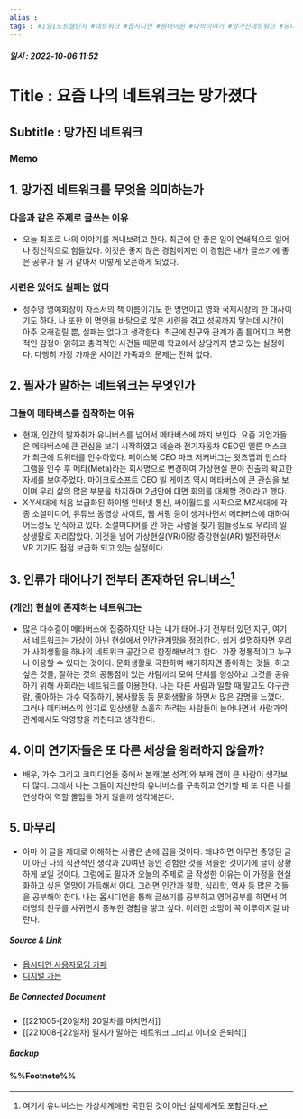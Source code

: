 ```yaml
---
alias : 
tags : #1일1노트챌린지 #네트워크 #옵시디언 #원바이원 #나의이야기 #망가진네트워크 #유니버스 #메타버스 #옴니버스 #테서랙트
---
```


##### 일시 : 2022-10-06 11:52

# Title : 요즘 나의 네트워크는 망가졌다

## Subtitle : 망가진 네트워크

### Memo

## 1. 망가진 네트워크를 무엇을 의미하는가

### 다음과 같은 주제로 글쓰는 이유
- 오늘 최초로 나의 이야기를 꺼내보려고 한다. 최근에 안 좋은 일이 연쇄적으로 일어나 정신적으로 힘들었다. 이것은 좋지 않은 경험이지만 이 경험은 내가 글쓰기에 좋은 공부가 될 거 같아서 이렇게 오픈하게 되었다.

### 시련은 있어도 실패는 없다
- 정주영 명예회장이 자소서의 책 이름이기도 한 명언이고 영화 국제시장의 한 대사이기도 하다. 나 또한 이 명언을 바탕으로 많은 시련을 겪고 성공까지 닿는데 시간이 아주 오래걸릴 뿐, 실패는 없다고 생각한다. 최근에 친구와 관계가 좀 틀어지고 복합적인 감정이 얽히고 충격적인 사건들 때문에 학교에서 상담까지 받고 있는 실정이다. 다행히 가장 가까운 사이인 가족과의 문제는 전혀 없다.

## 2. 필자가 말하는 네트워크는 무엇인가

### 그들이 메타버스를 집착하는 이유
- 현재, 인간의 발자취가 유니버스를 넘어서 메타버스에 까지 보인다. 요즘 기업가들은 메타버스에 큰 관심을 보기 시작하였고 테슬라 전기자동차 CEO인 엘론 머스크가 최근에 트위터를 인수하였다. 페이스북 CEO 마크 저커버그는 왓츠앱과 인스타그램을 인수 후 메타(Meta)라는 회사명으로 변경하여 가상현실 분야 진출의 확고한 자세를 보여주었다. 마이크로소프트 CEO 빌 게이츠 역시 메타버스에 큰 관심을 보이며 우리 삶의 많은 부분을 차지하며 2년안에 대면 회의를 대체할 것이라고 했다.
- X·Y세대에 처음 보급화된 하이텔 인터넷 통신, 싸이월드를 시작으로 MZ세대에 각종 소셜미디어, 유튜브 동영상 사이트, 웹 셔핑 등이 생겨나면서 메타버스에 대하여 어느정도 인식하고 있다. 소셜미디어를 안 하는 사람을 찾기 힘들정도로 우리의 일상생활로 자리잡았다. 이것을 넘어 가상현실(VR)이랑 증강현실(AR) 발전하면서 VR 기기도 점점 보급화 되고 있는 실정이다.

## 3. 인류가 태어나기 전부터 존재하던 유니버스[^1]

### (개인) 현실에 존재하는 네트워크는
- 많은 다수결이 메타버스에 집중하지만 나는 내가 태어나기 전부터 있던 지구, 여기서 네트워크는 가상이 아닌 현실에서 인간관계망을 정의한다. 쉽게 설명하자면 우리가 사회생활을 하나의 네트워크 공간으로 한정해보려고 한다. 가장 정통적이고 누구나 이용할 수 있다는 것이다. 문화생활로 국한하여 얘기하자면 좋아하는 것들, 하고싶은 것들, 잘하는 것의 공통점이 있는 사람끼리 모여 단체를 형성하고 그것을 공유하기 위해 사회라는 네트워크를 이용한다. 나는 다른 사람과 일할 때 말고도 야구관람, 좋아하는 가수 덕질하기, 봉사활동 등 문화생활을 하면서 많은 감명을 느꼈다. 그러나 메타버스의 인기로 일상생활 소홀히 하려는 사람들이 늘어나면서 사람과의 관계에서도 악영향을 끼친다고 생각한다.

## 4. 이미 연기자들은 또 다른 세상을 왕래하지 않을까?
- 배우, 가수 그리고 코미디언들 중에서 본캐(본 성격)와 부캐 갭이 큰 사람이 생각보다 많다. 그래서 나는 그들이 자신만의 유니버스를 구축하고 연기할 때 또 다른 나를 연상하여 역할 몰입을 하지 않을까 생각해본다.

## 5. 마무리
- 아마 이 글을 제대로 이해하는 사람은 손에 꼽을 것이다. 왜냐하면 아무런 증명된 글이 아닌 나의 직관적인 생각과 20여년 동안 경험한 것을 서술한 것이기에 글이 장황하게 보일 것이다. 그럼에도 필자가 오늘의 주제로 글 작성한 이유는 이 가정을 현실화하고 싶은 열망이 가득해서 이다. 그러면 인간과 철학, 심리학, 역사 등 많은 것들을 공부해야 한다. 나는 옵시디언을 통해 글쓰기를 공부하고 영어공부를 하면서 여러명의 친구를 사귀면서 풍부한 경험을 쌓고 싶다. 이러한 소망이 꼭 이루어지길 바란다.

##### Source & Link
- [옵시디언 사용자모임 카페](https://cafe.naver.com/obsidianary/1999)
- [디지털 가든](https://chunghasull.netlify.app/221006-21일차-망가진-네트워크)

##### Be Connected Document
- [[221005-[20일차] 20일차를 마치면서]]
- [[221008-[22일차] 필자가 말하는 네트워크 그리고 이대호 은퇴식]]

##### Backup


#### %%Footnote%%

[^1]: 여기서 유니버스는 가상세계에만 국한된 것이 아닌 실제세계도 포함된다.